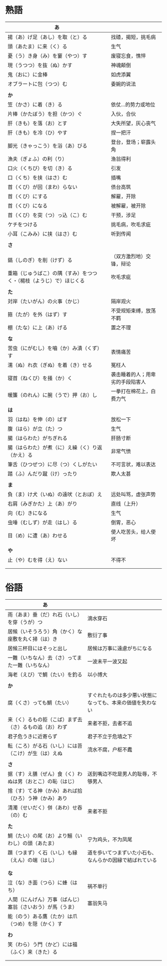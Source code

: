 # 熟語

| あ                                                                   |                                  |
| -------------------------------------------------------------------- | -------------------------------- |
| 揚（あ）げ足（あし）を取（と）る                                     | 找碴，揭短，挑毛病               |
| 頭（あたま）に来（く）る                                             | 生气                             |
| 憂（う）き身（み）を窶（やつ）す                                     | 废寝忘食，憔悴                   |
| 現（うつつ）を抜（ぬ）かす                                           | 神魂颠倒                         |
| 鬼（おに）に金棒                                                     | 如虎添翼                         |
| オブラートに包（つつ）む                                             | 委婉的说法                       |
|                                                                      |                                  |
| **か**                                                               |                                  |
| 笠（かさ）に着（き）る                                               | 依仗…的势力或地位                |
| 片棒（かたぼう）を担（かつ）ぐ                                       | 入伙，合伙                       |
| 肝（きも）を落（お）とす                                             | 大失所望，灰心丧气               |
| 肝（きも）を冷（ひ）やす                                             | 捏一把汗                         |
| 脚光（きゃっこう）を浴（あ）びる                                     | 登台，登场；崭露头角             |
| 漁夫（ぎょふ）の利（り）                                             | 渔翁得利                         |
| 口火（くちび）を切（き）る                                           | 引发                             |
| 口（くち）を挟（はさ）む                                             | 插嘴                             |
| 首（くび）が回（まわ）らない                                         | 债台高筑                         |
| 首（くび）にする                                                     | 解雇，开除                       |
| 首（くび）になる                                                     | 被解雇，被开除                   |
| 首（くび）を突（つ）っ込（こ）む                                     | 干预，涉足                       |
| ケチをつける                                                         | 挑毛病，吹毛求疵                 |
| 小耳（こみみ）に挟（はさ）む                                         | 听到传闻                         |
|                                                                      |                                  |
| **さ**                                                               |                                  |
|                                                                      |                                  |
| 鎬（しのぎ）を削（けず）る                                           | （双方激烈地）交锋，辩论         |
| 重箱（じゅうばこ）の隅（すみ）をつつく・（楊枝（ようじ）で）ほじくる | 吹毛求疵                         |
|                                                                      |                                  |
| **た**                                                               |                                  |
| 対岸（たいがん）の火事（かじ）                                       | 隔岸观火                         |
| 箍（たが）を外（はず）す                                             | 不受规矩束缚，放荡不羁           |
| 棚（たな）に上（あ）げる                                             | 置之不理                         |
|                                                                      |                                  |
| **な**                                                               |                                  |
| 苦虫（にがむし）を嚙（か）み潰（くず）す                             | 表情痛苦                         |
| 濡（ぬ）れ衣（ぎぬ）を着（き）せる                                   | 冤枉人                           |
| 寝首（ねくび）を掻（か）く                                           | 袭击睡着的人；用卑劣的手段陷害人 |
| 暖簾（のれん）に腕（うで）押（お）し                                 | 一拳打在棉花上，白费力气         |
|                                                                      |                                  |
| **は**                                                               |                                  |
| 羽（はね）を伸（の）ばす                                             | 放松一下                         |
| 腹（はら）が立（た）つ                                               | 生气                             |
| 腸（はらわた）がちぎれる                                             | 肝肠寸断                         |
| 腸（はらわた）が煮（に）え繰（く）り返（かえ）る                     | 非常气愤                         |
| 筆舌（ひつぜつ）に尽（つ）くしがたい                                 | 不可言状，难以表达               |
| 踏（ふ）んだり蹴（け）ったり                                         | 欺人太甚                         |
|                                                                      |                                  |
| **ま**                                                               |                                  |
| 負（ま）け犬（いぬ）の遠吠（とおぼ）え                               | 远处叫骂，虚张声势               |
| 右肩（みぎかた）上（あ）がり                                         | 直线（上升）                     |
| 向（む）きになる                                                     | 生气                             |
| 虫唾（むしず）が走（はし）る                                         | 倒胃，恶心                       |
| 目（め）に遭（あ）わせる                                             | 使人吃苦头，给人使坏             |
|                                                                      |                                  |
| **や**                                                               |                                  |
| 止（や）むを得（え）ない                                             | 不得不                           |
|                                                                      |                                  |
|                                                                      |                                  |

# 俗語

| あ                                                         |                                                            |
| ---------------------------------------------------------- | ---------------------------------------------------------- |
| 雨（あま）垂（だ）れ石（いし）を穿（うが）つ               | 滴水穿石                                                   |
| 居候（いそうろう）角（かく）な座敷を丸く掃（は）き         | 敷衍了事                                                   |
| 居候三杯目にはそっと出し                                   | 居候は万事に遠慮がちになる                                 |
| 一難（いちなん）去（さ）ってまた一難（いちなん）           | 一波未平一波又起                                           |
| 海老（えび）で鯛（たい）を釣る                             | 以小博大                                                   |
|                                                            |                                                            |
| **か**                                                     |                                                            |
| 腐（くさ）っても鯛（たい）                                 | すぐれたものは多少悪い状態になっても、本来の価値を失わない |
| 来（く）るもの拒（こば）まず去（さ）るもの追（お）わず     | 来者不拒，去者不追                                         |
| 君子危うきに近寄らず                                       | 君子不立于危墙之下                                         |
| 転（ころ）がる石（いし）には苔（こけ）が生（は）えぬ       | 流水不腐，户枢不蠹                                         |
|                                                            |                                                            |
| **さ**                                                     |                                                            |
| 据（す）え膳（ぜん）食（く）わぬは男（おとこ）の恥（はじ） | 送到嘴边不吃是男人的耻辱，不够男人                         |
| 捨（す）てる神（かみ）あれば拾（ひろ）う神（かみ）あり     |                                                            |
| 清濁（せいだく）併（あわ）せ吞（の）む                     | 来者不拒                                                   |
|                                                            |                                                            |
| **た**                                                     |                                                            |
| 鯛（たい）の尾（お）より鰯（いわし）の頭（あたま）         | 宁为鸡头，不为凤尾                                         |
| 躓（つまず）く石（いし）も縁（えん）の端（はし）           | 道を歩いてつまずいた小石も、なんらかの因縁で結ばれている   |
|                                                            |                                                            |
|                                                            |                                                            |
| **な**                                                     |                                                            |
| 泣（な）き面（つら）に蜂（はち）                           | 祸不单行                                                   |
| 人間（にんげん）万事（ばんじ）塞翁（さいおう）が馬（うま） | 塞翁失马                                                   |
| 能（のう）ある鷹（たか）は爪（つめ）を隠（かく）す         |                                                            |
|                                                            |                                                            |
| **わ**                                                     |                                                            |
| 笑（わら）う門（かど）には福（ふく）来（きた）る           |                                                            |
|                                                            |                                                            |
|                                                            |                                                            |
